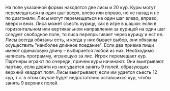На поле указанной формы находятся две лисы и 20 кур.
Куры могут перемещаться на один шаг вверх, влево или вправо, но не назад и не по диагонали. Лисы могут перемещаться на один шаг влево, вправо, вверх и вниз. Лиса может съесть курицу, как в игре в шашки: если в горизонтальном или вертикальном направлении за курицей на один шаг следует свободное поле, то лиса перепрыгивает через курицу и ест ее. Лисы всегда обязаны есть, и когда у них бывает выбор, они обязаны осуществить "наиболее длинное поедание". Если два приема пищи имеют одинаковую длину – выбирается любой из них.
Необходимо написать программу, играющую за лис. Игрок перемещает кур. Партнеры играют по очереди, причем куры начинают. Они выигрывают партию, если девяти из них удается занять 9 полей, образующих верхний квадрат поля. Лисы выигрывают, если им удается съесть 12 кур, т.к. в этом случае будет недостаточно оставшихся кур, чтобы занять 9 верхних полей.
